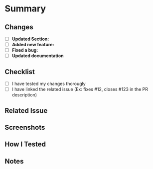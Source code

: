 <!--
NOTE: The comments enclosed in these brackets are guides and will not be visible in your pull request description. Please make sure to fill out all the sections as necessary and remove the comments before submitting your PR.
Please provide a brief description of the changes made in this PR for the "Code with Aloha Website".
-->

# Summary

## Changes

<!-- Please mark the line that applies with an x: [x] -->

- [ ] **Updated Section:** <!--(please specify which section) -->
- [ ] **Added new feature:** <!-- (please describe) -->
- [ ] **Fixed a bug:** <!-- (please describe) -->
- [ ] **Updated documentation**

## Checklist

<!-- Please mark the line that applies with an x: [X] -->

- [ ] I have tested my changes thorougly
- [ ] I have linked the related issue (Ex: fixes #12, closes #123 in the PR description)

## Related Issue

<!--Please link to any related issue or provide context for the changes. -->

## Screenshots

<!-- If your changes affect the UI or layout, please attach before-and-after screenshots. -->

## How I Tested

<!-- Please describe how you tested the changes (e.g., locally, on the live site, etc.). -->

## Notes

<!-- Any additional information or context about the changes.

Thank you for contributing to the Code with Aloha Website! We appreciate your effort and dedication to improving the community through technology.

Commit and push the changes -->

